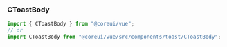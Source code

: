 ### CToastBody

```jsx
import { CToastBody } from "@coreui/vue";
// or
import CToastBody from "@coreui/vue/src/components/toast/CToastBody";
```
